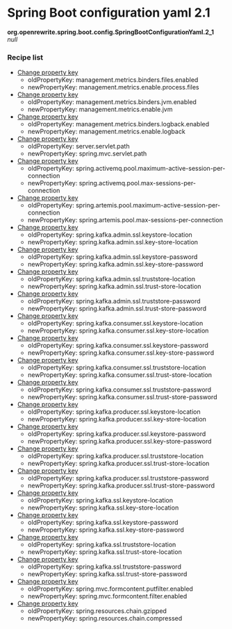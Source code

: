# Spring Boot configuration yaml 2.1

**org.openrewrite.spring.boot.config.SpringBootConfigurationYaml.2_1**  
_null_

### Recipe list

* [Change property key](https://docs.openrewrite.org/reference/recipes/yaml/changepropertykey.md)
	* oldPropertyKey: management.metrics.binders.files.enabled
	* newPropertyKey: management.metrics.enable.process.files
* [Change property key](https://docs.openrewrite.org/reference/recipes/yaml/changepropertykey.md)
	* oldPropertyKey: management.metrics.binders.jvm.enabled
	* newPropertyKey: management.metrics.enable.jvm
* [Change property key](https://docs.openrewrite.org/reference/recipes/yaml/changepropertykey.md)
	* oldPropertyKey: management.metrics.binders.logback.enabled
	* newPropertyKey: management.metrics.enable.logback
* [Change property key](https://docs.openrewrite.org/reference/recipes/yaml/changepropertykey.md)
	* oldPropertyKey: server.servlet.path
	* newPropertyKey: spring.mvc.servlet.path
* [Change property key](https://docs.openrewrite.org/reference/recipes/yaml/changepropertykey.md)
	* oldPropertyKey: spring.activemq.pool.maximum-active-session-per-connection
	* newPropertyKey: spring.activemq.pool.max-sessions-per-connection
* [Change property key](https://docs.openrewrite.org/reference/recipes/yaml/changepropertykey.md)
	* oldPropertyKey: spring.artemis.pool.maximum-active-session-per-connection
	* newPropertyKey: spring.artemis.pool.max-sessions-per-connection
* [Change property key](https://docs.openrewrite.org/reference/recipes/yaml/changepropertykey.md)
	* oldPropertyKey: spring.kafka.admin.ssl.keystore-location
	* newPropertyKey: spring.kafka.admin.ssl.key-store-location
* [Change property key](https://docs.openrewrite.org/reference/recipes/yaml/changepropertykey.md)
	* oldPropertyKey: spring.kafka.admin.ssl.keystore-password
	* newPropertyKey: spring.kafka.admin.ssl.key-store-password
* [Change property key](https://docs.openrewrite.org/reference/recipes/yaml/changepropertykey.md)
	* oldPropertyKey: spring.kafka.admin.ssl.truststore-location
	* newPropertyKey: spring.kafka.admin.ssl.trust-store-location
* [Change property key](https://docs.openrewrite.org/reference/recipes/yaml/changepropertykey.md)
	* oldPropertyKey: spring.kafka.admin.ssl.truststore-password
	* newPropertyKey: spring.kafka.admin.ssl.trust-store-password
* [Change property key](https://docs.openrewrite.org/reference/recipes/yaml/changepropertykey.md)
	* oldPropertyKey: spring.kafka.consumer.ssl.keystore-location
	* newPropertyKey: spring.kafka.consumer.ssl.key-store-location
* [Change property key](https://docs.openrewrite.org/reference/recipes/yaml/changepropertykey.md)
	* oldPropertyKey: spring.kafka.consumer.ssl.keystore-password
	* newPropertyKey: spring.kafka.consumer.ssl.key-store-password
* [Change property key](https://docs.openrewrite.org/reference/recipes/yaml/changepropertykey.md)
	* oldPropertyKey: spring.kafka.consumer.ssl.truststore-location
	* newPropertyKey: spring.kafka.consumer.ssl.trust-store-location
* [Change property key](https://docs.openrewrite.org/reference/recipes/yaml/changepropertykey.md)
	* oldPropertyKey: spring.kafka.consumer.ssl.truststore-password
	* newPropertyKey: spring.kafka.consumer.ssl.trust-store-password
* [Change property key](https://docs.openrewrite.org/reference/recipes/yaml/changepropertykey.md)
	* oldPropertyKey: spring.kafka.producer.ssl.keystore-location
	* newPropertyKey: spring.kafka.producer.ssl.key-store-location
* [Change property key](https://docs.openrewrite.org/reference/recipes/yaml/changepropertykey.md)
	* oldPropertyKey: spring.kafka.producer.ssl.keystore-password
	* newPropertyKey: spring.kafka.producer.ssl.key-store-password
* [Change property key](https://docs.openrewrite.org/reference/recipes/yaml/changepropertykey.md)
	* oldPropertyKey: spring.kafka.producer.ssl.truststore-location
	* newPropertyKey: spring.kafka.producer.ssl.trust-store-location
* [Change property key](https://docs.openrewrite.org/reference/recipes/yaml/changepropertykey.md)
	* oldPropertyKey: spring.kafka.producer.ssl.truststore-password
	* newPropertyKey: spring.kafka.producer.ssl.trust-store-password
* [Change property key](https://docs.openrewrite.org/reference/recipes/yaml/changepropertykey.md)
	* oldPropertyKey: spring.kafka.ssl.keystore-location
	* newPropertyKey: spring.kafka.ssl.key-store-location
* [Change property key](https://docs.openrewrite.org/reference/recipes/yaml/changepropertykey.md)
	* oldPropertyKey: spring.kafka.ssl.keystore-password
	* newPropertyKey: spring.kafka.ssl.key-store-password
* [Change property key](https://docs.openrewrite.org/reference/recipes/yaml/changepropertykey.md)
	* oldPropertyKey: spring.kafka.ssl.truststore-location
	* newPropertyKey: spring.kafka.ssl.trust-store-location
* [Change property key](https://docs.openrewrite.org/reference/recipes/yaml/changepropertykey.md)
	* oldPropertyKey: spring.kafka.ssl.truststore-password
	* newPropertyKey: spring.kafka.ssl.trust-store-password
* [Change property key](https://docs.openrewrite.org/reference/recipes/yaml/changepropertykey.md)
	* oldPropertyKey: spring.mvc.formcontent.putfilter.enabled
	* newPropertyKey: spring.mvc.formcontent.filter.enabled
* [Change property key](https://docs.openrewrite.org/reference/recipes/yaml/changepropertykey.md)
	* oldPropertyKey: spring.resources.chain.gzipped
	* newPropertyKey: spring.resources.chain.compressed

